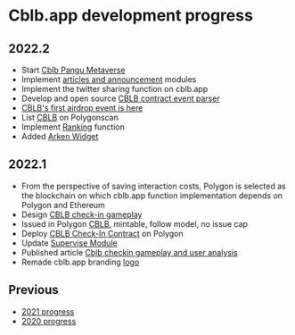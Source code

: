 # Cblb.app development progress

## 2022.2

- Start [Cblb Pangu Metaverse](https://cblb.app/pangu)
- Implement [articles and announcement](https://cblb.app/publish/articles) modules
- Implement the twitter sharing function on cblb.app
- Develop and open source [CBLB contract event parser](https://github.com/cblb-app/cblb-event-parser)
- [CBLB's first airdrop event is here](https://github.com/cblb-app/cblb-articles/blob/master/2022/cblb-airdrop-en.md)
- List [CBLB](https://polygonscan.com/token/0x7a45922F95C845Ff9bE01112AfCF207968a9cA0B) on Polygonscan
- Implement [Ranking](https://cblb.app/ranking) function
- Added [Arken Widget](https://docs.arken.finance/arken-finance/integrating-with-arken-finance/arken-widgets)

## 2022.1

- From the perspective of saving interaction costs, Polygon is selected as the blockchain on which cblb.app function implementation depends on Polygon and Ethereum
- Design [CBLB check-in gameplay](https://cblb.app/supervise/cblb-check-in)
- Issued in Polygon [CBLB](https://polygonscan.com/token/0x7a45922F95C845Ff9bE01112AfCF207968a9cA0B), mintable, follow model, no issue cap
- Deploy [CBLB Check-In Contract](https://polygonscan.com/address/0x15942E96becA7fA6081740dFB74D7702ec2C3B88) on Polygon
- Update [Supervise Module](https://cblb.app/supervise/progress)
- Published article [Cblb checkin gameplay and user analysis](https://github.com/cblb-app/cblb-articles/blob/master/analysis/cblb-checkin-users-analysis.md)
- Remade cblb.app branding [logo](https://github.com/cblb-app/cblb-token-info/blob/master/media/cblb-logo-512-512.png)

## Previous

- [2021 progress](https://github.com/cblb-app/cblb-app-progress/tree/master/2021)
- [2020 progress](https://github.com/cblb-app/cblb-app-progress/tree/master/2020)
